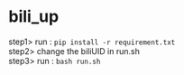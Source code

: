 # bili_up
step1> run : `pip install -r requirement.txt`  
step2> change the biliUID in run.sh  
step3> run : `bash run.sh`
